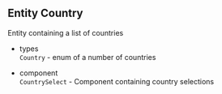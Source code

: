 ## Entity Country

Entity containing a list of countries

- types  
  `Country` - enum of a number of countries

- component  
  `CountrySelect` - Component containing country selections
